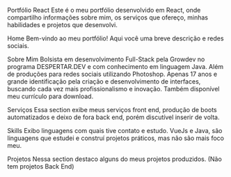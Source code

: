 Portfólio React
Este é o meu portfólio desenvolvido em React, onde compartilho informações sobre mim, os serviços que ofereço, minhas habilidades e projetos que desenvolvi.


Home
Bem-vindo ao meu portfólio! Aqui você uma breve descrição e redes sociais.


Sobre Mim
Bolsista em desenvolvimento Full-Stack pela Growdev no programa DESPERTAR.DEV e com conhecimento em linguagem Java. Além de produções para redes sociais utilizando Photoshop. Apenas 17 anos e grande identificação pela criação e desenvolvimento de interfaces, buscando cada vez mais profissionalismo e inovação. Também disponível meu currículo para download.


Serviços
Essa section exibe meus serviços front end, produção de boots automatizados e deixo de fora back end, porém discutível inserir de volta.


Skills
Exibo linguagens com quais tive contato e estudo. VueJs e Java, são linguagens que estudei e construí projetos práticos, mas não são mais foco meu.


Projetos
Nessa section destaco alguns do meus projetos produzidos. (Não tem projetos Back End)

